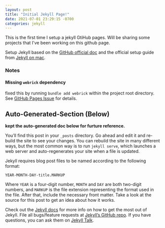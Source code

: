 ```yaml
---
layout: post
title: "Initial Jekyll Page!"
date: 2021-07-01 23:29:15 -0700
categories: jekyll
---
```


This is the first time I setup a jekyll GtiHub pages. Will be sharing some projects that I've been
working on this github page.

Setup Jekyll based on the
[GitHub official doc](https://docs.github.com/en/pages/setting-up-a-github-pages-site-with-jekyll/creating-a-github-pages-site-with-jekyll)
and the official setup guide from [Jekyll on mac](https://jekyllrb.com/docs/installation/macos/).

### Notes

#### Missing `webrick` dependency

fixed this by running `bundle add webrick` within the project root directory. See
[GitHub Pages Issue](https://github.com/github/pages-gem/issues/752) for details.

## Auto-Generated-Section (Below)

**kept the auto-generated doc below for furture reference.**

You’ll find this post in your `_posts` directory. Go ahead and edit it and re-build the site to see
your changes. You can rebuild the site in many different ways, but the most common way is to run
`jekyll serve`, which launches a web server and auto-regenerates your site when a file is updated.

Jekyll requires blog post files to be named according to the following format:

`YEAR-MONTH-DAY-title.MARKUP`

Where `YEAR` is a four-digit number, `MONTH` and `DAY` are both two-digit numbers, and `MARKUP` is
the file extension representing the format used in the file. After that, include the necessary front
matter. Take a look at the source for this post to get an idea about how it works.

Check out the [Jekyll docs][jekyll-docs] for more info on how to get the most out of Jekyll. File
all bugs/feature requests at [Jekyll’s GitHub repo][jekyll-gh]. If you have questions, you can ask
them on [Jekyll Talk][jekyll-talk].

[jekyll-docs]: https://jekyllrb.com/docs/home
[jekyll-gh]: https://github.com/jekyll/jekyll
[jekyll-talk]: https://talk.jekyllrb.com/
